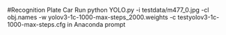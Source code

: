 #Recognition Plate Car
Run python YOLO.py -i testdata/m477_0.jpg -cl obj.names -w yolov3-1c-1000-max-steps_2000.weights -c testyolov3-1c-1000-max-steps.cfg in Anaconda prompt
